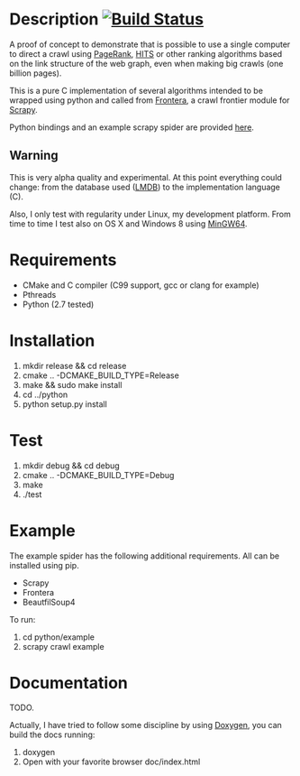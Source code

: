 # Description [![Build Status](https://travis-ci.org/scrapinghub/aduana.svg?branch=master)](https://travis-ci.org/scrapinghub/aduana)
A proof of concept to demonstrate that is possible to
use a single computer to direct a crawl using
[PageRank](http://en.wikipedia.org/wiki/PageRank),
[HITS](http://en.wikipedia.org/wiki/HITS_algorithm) or other ranking
algorithms based on the link structure of the web graph, even when
making big crawls (one billion pages).

This is a pure C implementation of several algorithms intended to be
wrapped using python and called from
[Frontera](https://github.com/scrapinghub/frontera), a crawl frontier
module for [Scrapy](https://github.com/scrapy/scrapy).

Python bindings and an example scrapy spider are provided
[here](python/example).

## Warning
This is very alpha quality and experimental. At this point everything
could change: from the database used ([LMDB](http://symas.com/mdb/))
to the implementation language (C).

Also, I only test with regularity under Linux, my development
platform. From time to time I test also on OS X and Windows 8 using
[MinGW64](http://mingw-w64.yaxm.org/doku.php).


# Requirements
- CMake and C compiler (C99 support, gcc or clang for example)
- Pthreads
- Python (2.7 tested)

# Installation
1. mkdir release && cd release
2. cmake .. -DCMAKE_BUILD_TYPE=Release
3. make && sudo make install
4. cd ../python
5. python setup.py install

# Test
1. mkdir debug && cd debug
2. cmake .. -DCMAKE_BUILD_TYPE=Debug
3. make
4. ./test

# Example
The example spider has the following additional requirements. All can
be installed using pip.

- Scrapy
- Frontera
- BeautfilSoup4

To run:

1. cd python/example
2. scrapy crawl example

# Documentation

TODO.

Actually, I have tried to follow some discipline by using
[Doxygen](http://www.stack.nl/~dimitri/doxygen/), you can build the
docs running:

1. doxygen
2. Open with your favorite browser doc/index.html
